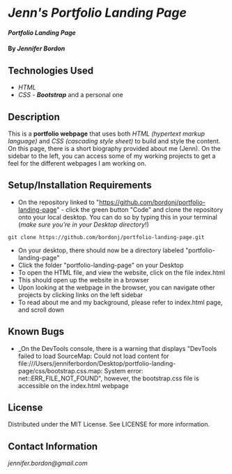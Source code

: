 # _Jenn's Portfolio Landing Page_

#### _Portfolio Landing Page_

#### By _**Jennifer Bordon**_

## Technologies Used

* _HTML_
* _CSS_ - _**Bootstrap**_ and a personal one 


## Description

This is a **portfolio webpage** that uses both _HTML (hypertext markup language)_ and _CSS (cascading style sheet)_ to build and style the content. On this page, there is a short biography provided about me (Jenn). On the sidebar to the left, you can access some of my working projects to get a feel for the different webpages I am working on.

## Setup/Installation Requirements

* On the repository linked to "https://github.com/bordonj/portfolio-landing-page" - click the green button "Code" and clone the repository onto your local desktop. You can do so by typing this in your terminal (_make sure you're in your Desktop directory_!)
```
git clone https://github.com/bordonj/portfolio-landing-page.git
```
* On your desktop, there should now be a directory labeled "portfolio-landing-page"
* Click the folder "portfolio-landing-page" on your Desktop
* To open the HTML file, and view the website, click on the file index.html
* This should open up the website in a browser
* Upon looking at the webpage in the browser, you can navigate other projects by clicking links on the left sidebar
* To read about me and my background, please refer to index.html page, and scroll down


## Known Bugs

* _On the DevTools console, there is a warning that displays "DevTools failed to load SourceMap: Could not load content for file:///Users/jenniferbordon/Desktop/portfolio-landing-page/css/bootstrap.css.map: System error: net::ERR_FILE_NOT_FOUND", however, the bootstrap.css file is accessible on the index.html webpage

## License

Distributed under the MIT License. See LICENSE for more information.

## Contact Information

_jennifer.bordon@gmail.com_
